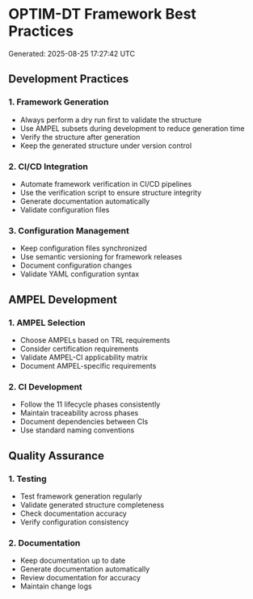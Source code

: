# OPTIM-DT Framework Best Practices

Generated: 2025-08-25 17:27:42 UTC

## Development Practices

### 1. Framework Generation

- Always perform a dry run first to validate the structure
- Use AMPEL subsets during development to reduce generation time
- Verify the structure after generation
- Keep the generated structure under version control

### 2. CI/CD Integration

- Automate framework verification in CI/CD pipelines
- Use the verification script to ensure structure integrity
- Generate documentation automatically
- Validate configuration files

### 3. Configuration Management

- Keep configuration files synchronized
- Use semantic versioning for framework releases
- Document configuration changes
- Validate YAML configuration syntax

## AMPEL Development

### 1. AMPEL Selection

- Choose AMPELs based on TRL requirements
- Consider certification requirements
- Validate AMPEL-CI applicability matrix
- Document AMPEL-specific requirements

### 2. CI Development

- Follow the 11 lifecycle phases consistently
- Maintain traceability across phases
- Document dependencies between CIs
- Use standard naming conventions

## Quality Assurance

### 1. Testing

- Test framework generation regularly
- Validate generated structure completeness
- Check documentation accuracy
- Verify configuration consistency

### 2. Documentation

- Keep documentation up to date
- Generate documentation automatically
- Review documentation for accuracy
- Maintain change logs


